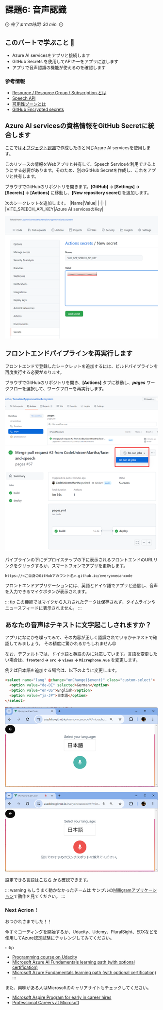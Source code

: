 # 課題6: 音声認識

⏲️ _完了までの時間: 30 min._ ⏲️

## このパートで学ぶこと 🎯

- Azure AI servicesをアプリと接続します
- GitHub Secrets を使用してAPIキーをアプリに渡します
- アプリで音声認識の機能が使えるのを確認します


### 参考情報

- [Resource / Resource Group / Subscription とは](https://docs.microsoft.com/azure/cloud-adoption-framework/govern/resource-consistency/resource-access-management)
- [Speech API](https://azure.microsoft.com/services/cognitive-services/speech-services/#overview)
- [可用性ゾーンとは](https://docs.microsoft.com/azure/availability-zones/az-overview)
- [GitHub Encrypted secrets](https://docs.GitHub.com/en/actions/reference/encrypted-secrets)



## Azure AI servicesの資格情報をGitHub Secretに統合します

ここでは[オブジェクト認識](../Vision/README.md)で作成したのと同じAzure AI servicesを使用します。

このリソースの情報をWebアプリと共有して、Speech Serviceを利用できるようにする必要があります。そのため、別のGitHub Secretを作成し、これをアプリと共有します。

ブラウザでGitHubのリポジトリを開きます。**[GitHub] -> [Settings] -> [Secrets] -> [Actions]** に移動し、**[New repository secret]** を追加します。

  次のシークレットを追加します。
  |Name|Value|
  |-|-|
  |VITE_SPEECH_API_KEY|Azure AI servicesのKey|

  ![Screenshot of creating secret](./images/light/vue-app-speech-api-key-secret.png)


## フロントエンドパイプラインを再実行します

フロントエンドで登録したシークレットを追加するには、ビルドパイプラインを再度実行する必要があります。

ブラウザでGitHubのリポジトリを開き、**[Actions]** タブに移動し、**_pages_** ワークフローを選択して、ワークフローを再実行します。

  ![Run a workflow](./images/light/runworkflow.png)
  ![Run all jobs](./images/light/rerunalljobs.png)

パイプラインの下にデプロイステップの下に表示されるフロントエンドのURLリンクをクリックするか、スマートフォンでアプリを更新します。

`https://<ご自身のGitHubアカウント名>.github.io/everyonecancode`

フロントエンドアプリケーションには、英語とドイツ語でアプリと通信し、音声を入力できるマイクボタンが表示されます。

::: tip
この機能ではマイクから入力されたデータは保存されず、タイムラインやニュースフィードに表示されません。
:::


## あなたの音声はテキストに文字起こしされますか？

アプリになにかを喋ってみて、その内容が正しく認識されているかテキストで確認してみましょう。
その精度に驚かれるかもしれません:heart_eyes:

なお、デフォルトでは、ドイツ語と英語のみに対応しています。言語を変更したい場合は、**`frontend` -> `src` -> `views` -> `Microphone.vue`** を変更します。

例えば日本語を追加する場合は、以下のように変更します。

```html
<select name="lang" @change="onChange($event)" class="custom-select">
  <option value="de-DE" selected>German</option>
  <option value="en-US">English</option>
  <option value="ja-JP">日本語</option>
</select>
```
![](./images/speech-ex1.png)

![](./images/speech-ex2.png)


設定できる言語は[こちら](https://docs.microsoft.com/en-us/azure/cognitive-services/speech-service/language-support) から確認できます。


::: warning
もしうまく動かなかったチームは サンプルの[Milligramアプリケーション](https://codeunicornmartha.github.io/FemaleAIAppInnovationEcosystem/#/?stack-key=a78e2b9a)で動作を見てください。
:::



### Next Acrion！

おつかれさまでした！！

今すぐコーディングを開始するか、Udacity、Udemy、PluralSight、EDXなどを使用してAzure認定試験にチャレンジしてみてください。

  :::tip
  - [Programming course on Udacity](https://www.udacity.com/course/intro-to-programming-nanodegree--nd000)
  - [Microsoft Azure AI Fundamentals learning path (with optional certification)](https://learn.microsoft.com/en-us/training/paths/get-started-with-artificial-intelligence-on-azure/)
  - [Microsoft Azure Fundamentals learning path (with optional certification)](https://learn.microsoft.com/en-gb/certifications/exams/az-900)
  :::

また、興味がある人はMicrosoftのキャリアサイトもチェックしてください。

- [Microsoft Aspire Program for early in career hires](https://www.microsoft.com/en-ie/earlycareers/aspire-program)
- [Professional Careers at Microsoft](https://careers.microsoft.com/)
